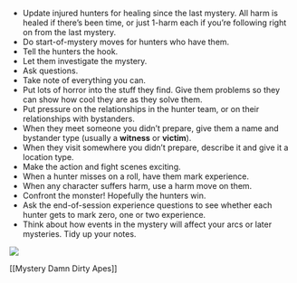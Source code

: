 - Update injured hunters for healing since the last mystery. All harm is healed if there’s been time, or just 1-harm each if you’re following right on from the last mystery.
- Do start-of-mystery moves for hunters who have them.
- Tell the hunters the hook.
- Let them investigate the mystery.
- Ask questions.
- Take note of everything you can.
- Put lots of horror into the stuff they find. Give them problems so they can show how cool they are as they solve them.
- Put pressure on the relationships in the hunter team, or on their relationships with bystanders.
- When they meet someone you didn’t prepare, give them a name and bystander type (usually a **witness** or **victim**).
- When they visit somewhere you didn’t prepare, describe it and give it a location type.
- Make the action and fight scenes exciting.
- When a hunter misses on a roll, have them mark experience.
- When any character suffers harm, use a harm move on them.
- Confront the monster! Hopefully the hunters win.
- Ask the end-of-session experience questions to see whether each hunter gets to mark zero, one or two experience.
- Think about how events in the mystery will affect your arcs or later mysteries. Tidy up your notes.

![](MotWIMG3.jpeg)



[[Mystery Damn Dirty Apes]]